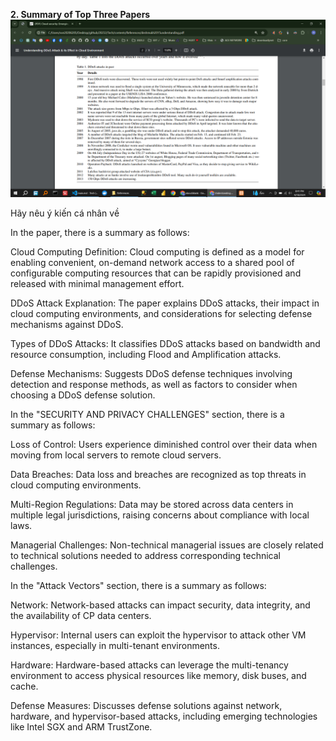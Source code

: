 **2. Summary of Top Three Papers**
![alt text](image.png)

<!-- DDoS attacks in past -->

<!--


**[1] Paper Title: "Deep Learning for Image Recognition"**

- **Main Contribution:** This paper presents an in-depth exploration of deep learning techniques for image recognition tasks. It covers various architectures such as Convolutional Neural Networks (CNNs) and their applications in image classification, object detection, and segmentation.
- **Personal Judgement:** I found this paper extremely insightful in understanding the fundamentals of deep learning applied to image recognition. The detailed explanations of CNN architectures and their real-world applications were particularly valuable.

**[2] Paper Title: "Natural Language Processing: State of the Art"**

- **Main Contribution:** This paper provides an overview of the state-of-the-art techniques in natural language processing (NLP). It covers topics such as word embeddings, recurrent neural networks (RNNs), and transformer models like BERT and GPT.
- **Personal Judgement:** As someone interested in language processing tasks, I found this paper to be an excellent resource. It not only gave me a comprehensive understanding of modern NLP techniques but also inspired me to delve deeper into transformer architectures.

**[3] Paper Title: "Reinforcement Learning: An Introduction"**

- **Main Contribution:** This seminal paper introduces the field of reinforcement learning (RL) and its foundational concepts. It covers topics such as Markov decision processes, value iteration, policy iteration, and Q-learning.
- **Personal Judgement:** While challenging, this paper provided a solid foundation in RL concepts. It clarified many intricate details of RL algorithms and their applications, sparking my interest in exploring RL further.
 -->

<!--  -->
<!--  -->
<!--  -->
<!--  -->
<!--  -->
<!--  -->
<!--  -->
<!--  -->
<!--  -->
<!--  -->
<!--  -->
<!--  -->
<!--  -->
<!--  -->
<!--  -->
<!--  -->
<!--  -->
<!--  -->
<!--  -->

<!-- _Main Contribution:_ -->
<!-- _Personal Judgement:_ -->
<!-- _Contribution to Group Work:_ -->

<!--  -->

Hãy nêu ý kiến cá nhân về

In the paper, there is a summary as follows:

Cloud Computing Definition: Cloud computing is defined as a model for enabling convenient, on-demand network access to a shared pool of configurable computing resources that can be rapidly provisioned and released with minimal management effort.

DDoS Attack Explanation: The paper explains DDoS attacks, their impact in cloud computing environments, and considerations for selecting defense mechanisms against DDoS.

Types of DDoS Attacks: It classifies DDoS attacks based on bandwidth and resource consumption, including Flood and Amplification attacks.

Defense Mechanisms: Suggests DDoS defense techniques involving detection and response methods, as well as factors to consider when choosing a DDoS defense solution.

<!--  -->

In the "SECURITY AND PRIVACY CHALLENGES" section, there is a summary as follows:

Loss of Control: Users experience diminished control over their data when moving from local servers to remote cloud servers.

Data Breaches: Data loss and breaches are recognized as top threats in cloud computing environments.

Multi-Region Regulations: Data may be stored across data centers in multiple legal jurisdictions, raising concerns about compliance with local laws.

Managerial Challenges: Non-technical managerial issues are closely related to technical solutions needed to address corresponding technical challenges.

<!--  -->

In the "Attack Vectors" section, there is a summary as follows:

Network: Network-based attacks can impact security, data integrity, and the availability of CP data centers.

Hypervisor: Internal users can exploit the hypervisor to attack other VM instances, especially in multi-tenant environments.

Hardware: Hardware-based attacks can leverage the multi-tenancy environment to access physical resources like memory, disk buses, and cache.

Defense Measures: Discusses defense solutions against network, hardware, and hypervisor-based attacks, including emerging technologies like Intel SGX and ARM TrustZone.
